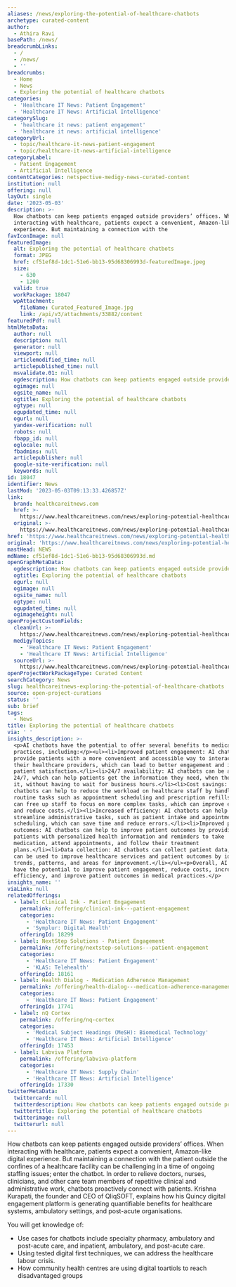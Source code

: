 ```yaml
---
aliases: /news/exploring-the-potential-of-healthcare-chatbots
archetype: curated-content
author:
  - Athira Ravi
basePath: /news/
breadcrumbLinks:
  - /
  - /news/
  - ''
breadcrumbs:
  - Home
  - News
  - Exploring the potential of healthcare chatbots
categories:
  - 'Healthcare IT News: Patient Engagement'
  - 'Healthcare IT News: Artificial Intelligence'
categorySlug:
  - 'healthcare it news: patient engagement'
  - 'healthcare it news: artificial intelligence'
categoryUrl:
  - topic/healthcare-it-news-patient-engagement
  - topic/healthcare-it-news-artificial-intelligence
categoryLabel:
  - Patient Engagement
  - Artificial Intelligence
contentCategories: netspective-medigy-news-curated-content
institution: null
offering: null
layOut: single
date: '2023-05-03'
description: >-
  How chatbots can keep patients engaged outside providers’ offices. When
  interacting with healthcare, patients expect a convenient, Amazon-like digital
  experience. But maintaining a connection with the
favIconImage: null
featuredImage:
  alt: Exploring the potential of healthcare chatbots
  format: JPEG
  href: cf51ef8d-1dc1-51e6-bb13-95d68306993d-featuredImage.jpeg
  size:
    - 630
    - 1200
  valid: true
  workPackage: 18047
  wpAttachment:
    fileName: Curated_Featured_Image.jpg
    link: /api/v3/attachments/33882/content
featuredPdf: null
htmlMetaData:
  author: null
  description: null
  generator: null
  viewport: null
  articlemodified_time: null
  articlepublished_time: null
  msvalidate.01: null
  ogdescription: How chatbots can keep patients engaged outside providers’ offices.
  ogimage: null
  ogsite_name: null
  ogtitle: Exploring the potential of healthcare chatbots
  ogtype: null
  ogupdated_time: null
  ogurl: null
  yandex-verification: null
  robots: null
  fbapp_id: null
  oglocale: null
  fbadmins: null
  articlepublisher: null
  google-site-verification: null
  keywords: null
id: 18047
identifier: News
lastMod: '2023-05-03T09:13:33.426857Z'
link:
  brand: healthcareitnews.com
  href: >-
    https://www.healthcareitnews.com/news/exploring-potential-healthcare-chatbots
  original: >-
    https://www.healthcareitnews.com/news/exploring-potential-healthcare-chatbots
href: 'https://www.healthcareitnews.com/news/exploring-potential-healthcare-chatbots'
original: 'https://www.healthcareitnews.com/news/exploring-potential-healthcare-chatbots'
mastHead: NEWS
mdName: cf51ef8d-1dc1-51e6-bb13-95d68306993d.md
openGraphMetaData:
  ogdescription: How chatbots can keep patients engaged outside providers’ offices.
  ogtitle: Exploring the potential of healthcare chatbots
  ogurl: null
  ogimage: null
  ogsite_name: null
  ogtype: null
  ogupdated_time: null
  ogimageheight: null
openProjectCustomFields:
  cleanUrl: >-
    https://www.healthcareitnews.com/news/exploring-potential-healthcare-chatbots
  medigyTopics:
    - 'Healthcare IT News: Patient Engagement'
    - 'Healthcare IT News: Artificial Intelligence'
  sourceUrl: >-
    https://www.healthcareitnews.com/news/exploring-potential-healthcare-chatbots
openProjectWorkPackageType: Curated Content
searchCategory: News
slug: healthcareitnews-exploring-the-potential-of-healthcare-chatbots
source: open-project-curations
status: ''
sub: brief
tags:
  - News
title: Exploring the potential of healthcare chatbots
via: ' '
insights_description: >-
  <p>AI chatbots have the potential to offer several benefits to medical
  practices, including:</p><ul><li>Improved patient engagement: AI chatbots can
  provide patients with a more convenient and accessible way to interact with
  their healthcare providers, which can lead to better engagement and improved
  patient satisfaction.</li><li>24/7 availability: AI chatbots can be available
  24/7, which can help patients get the information they need, when they need
  it, without having to wait for business hours.</li><li>Cost savings: AI
  chatbots can help to reduce the workload on healthcare staff by handling
  routine tasks such as appointment scheduling and prescription refills. This
  can free up staff to focus on more complex tasks, which can improve efficiency
  and reduce costs.</li><li>Increased efficiency: AI chatbots can help to
  streamline administrative tasks, such as patient intake and appointment
  scheduling, which can save time and reduce errors.</li><li>Improved patient
  outcomes: AI chatbots can help to improve patient outcomes by providing
  patients with personalized health information and reminders to take
  medication, attend appointments, and follow their treatment
  plans.</li><li>Data collection: AI chatbots can collect patient data, which
  can be used to improve healthcare services and patient outcomes by identifying
  trends, patterns, and areas for improvement.</li></ul><p>Overall, AI chatbots
  have the potential to improve patient engagement, reduce costs, increase
  efficiency, and improve patient outcomes in medical practices.</p>
insights_name: ''
viaLink: null
relatedOfferings:
  - label: Clinical Ink - Patient Engagement
    permalink: /offering/clinical-ink---patient-engagement
    categories:
      - 'Healthcare IT News: Patient Engagement'
      - 'Symplur: Digital Health'
    offeringId: 18299
  - label: NextStep Solutions - Patient Engagement
    permalink: /offering/nextstep-solutions---patient-engagement
    categories:
      - 'Healthcare IT News: Patient Engagement'
      - 'KLAS: Telehealth'
    offeringId: 18161
  - label: Health Dialog - Medication Adherence Management
    permalink: /offering/health-dialog---medication-adherence-management
    categories:
      - 'Healthcare IT News: Patient Engagement'
    offeringId: 17741
  - label: nQ Cortex
    permalink: /offering/nq-cortex
    categories:
      - 'Medical Subject Headings (MeSH): Biomedical Technology'
      - 'Healthcare IT News: Artificial Intelligence'
    offeringId: 17453
  - label: Labviva Platform
    permalink: /offering/labviva-platform
    categories:
      - 'Healthcare IT News: Supply Chain'
      - 'Healthcare IT News: Artificial Intelligence'
    offeringId: 17330
twitterMetaData:
  twittercard: null
  twitterdescription: How chatbots can keep patients engaged outside providers’ offices.
  twittertitle: Exploring the potential of healthcare chatbots
  twitterimage: null
  twitterurl: null
---
```

<p>How chatbots can keep patients engaged outside providers’ offices. When interacting with healthcare, patients expect a convenient, Amazon-like digital experience. But maintaining a connection with the patient outside the confines of a healthcare facility can be challenging in a time of ongoing staffing issues; enter the chatbot. In order to relieve doctors, nurses, clinicians, and other care team members of repetitive clinical and administrative work, chatbots proactively connect with patients. Krishna Kurapati, the founder and CEO of QliqSOFT, explains how his Quincy digital engagement platform is generating quantifiable benefits for healthcare systems, ambulatory settings, and post-acute organisations.</p><p>You will get knowledge of:</p><ul><li>Use cases for chatbots include specialty pharmacy, ambulatory and post-acute care, and inpatient, ambulatory, and post-acute care.</li><li>Using tested digital first techniques, we can address the healthcare labour crisis.</li><li>How community health centres are using digital toartiols to reach disadvantaged groups</li></ul>